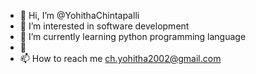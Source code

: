- 👋 Hi, I’m @YohithaChintapalli
- 👀 I’m interested in software development 
- 🌱 I’m currently learning python programming language 
- 💞️
- 📫 How to reach me ch.yohitha2002@gmail.com

<!---
YohithaChintapalli/YohithaChintapalli is a ✨ special ✨ repository because its `README.md` (this file) appears on your GitHub profile.
You can click the Preview link to take a look at your changes.
--->
